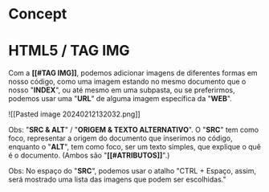 # Concept

>

# HTML5 / TAG IMG

Com a **[[#TAG IMG]]**, podemos adicionar imagens de diferentes formas em nosso código, como uma imagem estando no mesmo documento que o nosso "**INDEX**", ou até mesmo em uma subpasta, ou se preferirmos, podemos usar uma "**URL**" de alguma imagem específica da "**WEB**".

![[Pasted image 20240212132032.png]]

Obs: "**SRC & ALT**" / "**ORIGEM & TEXTO ALTERNATIVO**". O "**SRC**" tem como foco, representar a origem do documento que inserimos no código, enquanto o "**ALT**", tem como foco, ser um texto simples, que explique o quê é o documento. (Ambos são "**[[#ATRIBUTOS]]**".)

Obs: No espaço do "**SRC**", podemos usar o atalho "CTRL + Espaço, assim, será mostrado uma lista das imagens que podem ser escolhidas."